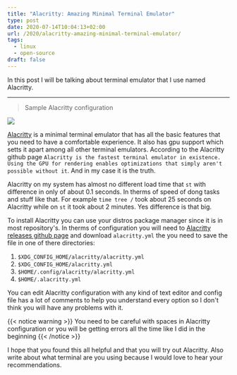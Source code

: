 ```yaml
---
title: "Alacritty: Amazing Minimal Terminal Emulator"
type: post
date: 2020-07-14T10:04:13+02:00
url: /2020/alacritty-amazing-minimal-terminal-emulator/
tags:
  - linux
  - open-source
draft: false
---
```


In this post I will be talking about terminal emulator that I use named Alacritty.

<!--more-->

---

> Sample Alacritty configuration

![](https://raw.githubusercontent.com/CroLinuxGamer/Photos/master/terminal.png)

[Alacritty](https://github.com/alacritty/alacritty) is a minimal terminal emulator that has all the basic features that you need to have a comfortable experience. It also has gpu support which setts it apart among all other terminal emulators. According to the Alacritty github page `Alacritty is the fastest terminal emulator in existence. Using the GPU for rendering enables optimizations that simply aren't possible without it`. And in my case it is the truth.

Alacritty on my system has almost no different load time that `st` with difference in only of about 0.1 seconds. In therms of speed of dong tasks and stuff like that. For example `time tree /` took about 25 seconds on Alacritty while on `st` it took about 2 minutes. Yes difference is that big.

To install Alacritty you can use your distros package manager since it is in most repository's. In therms of configuration you will need to [Alacritty releases github page](https://github.com/alacritty/alacritty/releases) and download `alacritty.yml` the you need to save the file in one of there directories:

1. `$XDG_CONFIG_HOME/alacritty/alacritty.yml`
2. `$XDG_CONFIG_HOME/alacritty.yml`
3. `$HOME/.config/alacritty/alacritty.yml`
4. `$HOME/.alacritty.yml`

You can edit Alacritty configuration with any kind of text editor and config file has a lot of comments to help you understand every option so I don't think you will have any problems with it.

{{< notice warning >}}
You need to be careful with spaces in Alacritty configuration or you will be getting errors all the time like I did in the beginning
{{< /notice >}}

I hope that you found this all helpful and that you will try out Alacritty. Also write about what terminal are you using because I would love to hear your recommendations.
